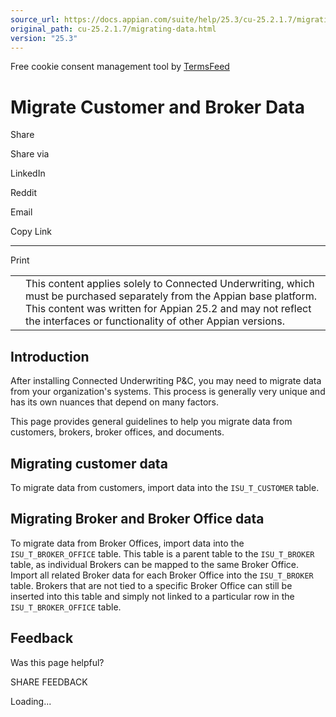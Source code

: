 ```yaml
---
source_url: https://docs.appian.com/suite/help/25.3/cu-25.2.1.7/migrating-data.html
original_path: cu-25.2.1.7/migrating-data.html
version: "25.3"
---
```


Free cookie consent management tool by [TermsFeed](https://www.termsfeed.com/)

# Migrate Customer and Broker Data

Share

Share via

LinkedIn

Reddit

Email

Copy Link

* * *

Print

<table><tbody><tr><td><i class="fa fa-check-square-o" aria-hidden="true"></i></td><td>This content applies solely to Connected Underwriting, which must be purchased separately from the Appian base platform. This content was written for Appian 25.2 and may not reflect the interfaces or functionality of other Appian versions.</td></tr></tbody></table>

## Introduction

After installing Connected Underwriting P&C, you may need to migrate data from your organization's systems. This process is generally very unique and has its own nuances that depend on many factors.

This page provides general guidelines to help you migrate data from customers, brokers, broker offices, and documents.

## Migrating customer data

To migrate data from customers, import data into the `ISU_T_CUSTOMER` table.

## Migrating Broker and Broker Office data

To migrate data from Broker Offices, import data into the `ISU_T_BROKER_OFFICE` table. This table is a parent table to the `ISU_T_BROKER` table, as individual Brokers can be mapped to the same Broker Office. Import all related Broker data for each Broker Office into the `ISU_T_BROKER` table. Brokers that are not tied to a specific Broker Office can still be inserted into this table and simply not linked to a particular row in the `ISU_T_BROKER_OFFICE` table.

## Feedback

Was this page helpful?

SHARE FEEDBACK

Loading...